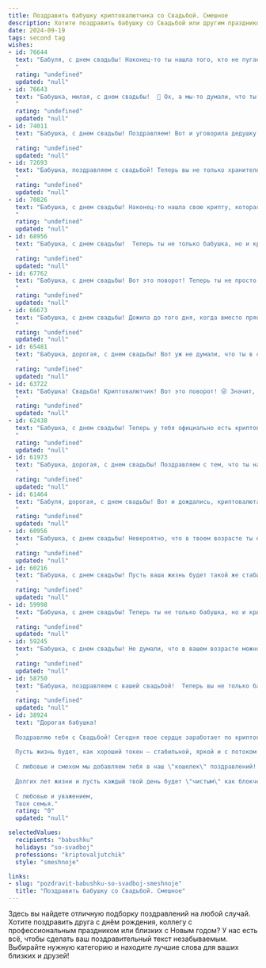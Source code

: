 ```yaml
---
title: Поздравить бабушку криптовалютчика со Свадьбой. Смешное
description: Хотите поздравить бабушку со Свадьбой или другим праздником? Наш ИИ создаст незабываемое поздравление, а вы обязательно выделитесь среди других.  
date: 2024-09-19
tags: second tag
wishes:
- id: 76644
  text: "Бабуля, с днем свадьбы! Наконец-то ты нашла того, кто не пугается твоих крипто-историй и готов делить с тобой прибыль (и убытки) на этом волатильном рынке! :)
  "
  rating: "undefined"
  updated: "null"
- id: 76643
  text: "Бабушка, милая, с днем свадьбы!  🎉 Ох, а мы-то думали, что ты уже зашифровала всю крипту мира!  😂  Но оказывается, что любовь – это самая ценная монета, особенно на таком замечательном событии. 🥂  Поздравляем!
  "
  rating: "undefined"
  updated: "null"
- id: 74011
  text: "Бабушка, с днем свадьбы! Поздравляем! Вот и уговорила дедушку на криптовалютный брак! Желаем, чтобы ваш союз рос и умножался как биткоин в лучшие времена 😉
  "
  rating: "undefined"
  updated: "null"
- id: 72693
  text: "Бабушка, поздравляем с свадьбой! Теперь вы не только хранительница семейных традиций, но и настоящий \"Криптовалютчик\" - выгодно вложились в самого лучшего \"майнера\" на свете! 😜  Желаем, чтобы ваши отношения были устойчивы как биткоин, а любовь росла в цене быстрее, чем эфир! 😄
  "
  rating: "undefined"
  updated: "null"
- id: 70826
  text: "Бабушка, с днем свадьбы! Наконец-то нашла свою крипту, которая не просядет! 😄🎉
  "
  rating: "undefined"
  updated: "null"
- id: 68956
  text: "Бабушка, с днем свадьбы!  Теперь ты не только бабушка, но и криптовалютчица в браке!  Желаем тебе, чтобы семейный бюджет рос быстрее биткоина, а любовь была стабильнее курса эфириума!
  "
  rating: "undefined"
  updated: "null"
- id: 67762
  text: "Бабушка, с днем свадьбы! Вот это поворот! Теперь ты не просто бабушка, а бабушка-криптовалютчик! Желаем вам с дедушкой, чтобы ваш союз был такой же крепкий, как биткоин, и прибыльный, как майнинг! 😉
  "
  rating: "undefined"
  updated: "null"
- id: 66673
  text: "Бабушка, с днем свадьбы! Дожила до того дня, когда вместо пряников тебе дарят биткоины! 😄  Желаем, чтобы ваш брак был таким же крепким, как децентрализованная сеть, и чтобы ваши финансы всегда были в плюсе, как курс новой лунной валюты! 😜
  "
  rating: "undefined"
  updated: "null"
- id: 65481
  text: "Бабушка, дорогая, с днем свадьбы! Вот уж не думали, что ты в свои годы решишь податься в криптовалютчики! Пусть твоя новая жизнь будет яркой, как графики биткоина, а доход стабильным, как курс Ethereum!  😁
  "
  rating: "undefined"
  updated: "null"
- id: 63722
  text: "Бабушка! Свадьба! Криптовалютчик! Вот это поворот! 😜 Значит, на пенсии ты решила не сидеть у окошка, а покорить мир блокчейна и цифровых монет! Желаем тебе, чтобы твой \"майнинг\" приносил не только прибыль, но и настоящую любовь, как на этой свадьбе! 😉
  "
  rating: "undefined"
  updated: "null"
- id: 62438
  text: "Бабушка, с днем свадьбы! Теперь у тебя официально есть криптовалютный кошелек! Надеюсь, ты будешь получать только \"биткоины\" счастья и \"эфиры\" любви! 🥳💸
  "
  rating: "undefined"
  updated: "null"
- id: 61973
  text: "Бабушка, дорогая, с днем свадьбы! Поздравляем с тем, что ты наконец-то нашла свою криптовалюту мечты — жениха! Пусть ваш союз будет таким же стабильным, как биткоин, и таким же прибыльным, как децентрализованные финансы!
  "
  rating: "undefined"
  updated: "null"
- id: 61464
  text: "Бабуля, дорогая, с днем свадьбы! Вот и дождались, криптовалюта взлетела, внуки на ногах, а ты наконец-то нашла свою вторую половинку! Желаем вам, чтобы ваши отношения были стабильнее биткоина, а любовь была крепче, чем блокчейн! 😜
  "
  rating: "undefined"
  updated: "null"
- id: 60956
  text: "Бабушка, с днем свадьбы! Невероятно, что в твоем возрасте ты еще борешься с волатильностью крипторынка! Желаю, чтобы ваши инвестиции в любовь всегда приносили прибыль, а семейный бюджет был стабильным даже при падении биткоина! 😉
  "
  rating: "undefined"
  updated: "null"
- id: 60216
  text: "Бабушка, с днем свадьбы! Пусть ваша жизнь будет такой же стабильной и прибыльной, как курс биткоина! 😉🍾
  "
  rating: "undefined"
  updated: "null"
- id: 59998
  text: "Бабушка, с днем свадьбы! Теперь ты не только бабушка, но и крипто-невеста! Желаем, чтобы ваш союз был крепче биткоина и прибыльнее майнинга! 🎉
  "
  rating: "undefined"
  updated: "null"
- id: 59245
  text: "Бабушка, с днем свадьбы! Не думали, что в вашем возрасте можно так бодро окунуться в криптовалютную жизнь и еще и пожениться! 😄 Желаем вам, чтобы биткоин рос, как ваши чувства, а любовь была стабильной, как курс стейблкоина! 🎉
  "
  rating: "undefined"
  updated: "null"
- id: 58750
  text: "Бабушка, поздравляем с вашей свадьбой!  Теперь вы не только бабушка, но и крипто-невеста! Надеемся, ваш внук/внучка скоро начнет майнить \"бабушкины\" биткоины! 🎉🥳
  "
  rating: "undefined"
  updated: "null"
- id: 38924
  text: "Дорогая бабушка!
  
  Поздравляю тебя с Свадьбой! Сегодня твое сердце заработает по криптографическим алгоритмам счастья, а настроение взлетит до небес, как биткойн в период хайпа!
  
  Пусть жизнь будет, как хороший токен — стабильной, яркой и с потоком радости! Мы знаем, что за каждый успешный блок счастья ты сможешь получить \"премию\" в виде теплых улыбок и объятий.
  
  С любовью и смехом мы добавляем тебя в наш \"кошелек\" поздравлений! Желаю, чтобы твои дни были полны волшебства, как редкие NFT, а проблемы решались так же легко, как обмен валюты!
  
  Долгих лет жизни и пусть каждый твой день будет \"чистым\" как блокчейн!
  
  С любовью и уважением,
  Твоя семья."
  rating: "0"
  updated: "null"

selectedValues:
  recipients: "babushku"
  holidays: "so-svadboj"
  professions: "kriptovaljutchik"
  style: "smeshnoje"

links:
- slug: "pozdravit-babushku-so-svadboj-smeshnoje"
  title: "Поздравить бабушку со Свадьбой. Смешное"
---
```


Здесь вы найдете отличную подборку поздравлений на любой случай. 
Хотите поздравить друга с днём рождения, коллегу с профессиональным праздником или близких с Новым годом? У нас есть всё, чтобы сделать ваш поздравительный текст незабываемым. Выбирайте нужную категорию и находите лучшие слова для ваших близких и друзей!

